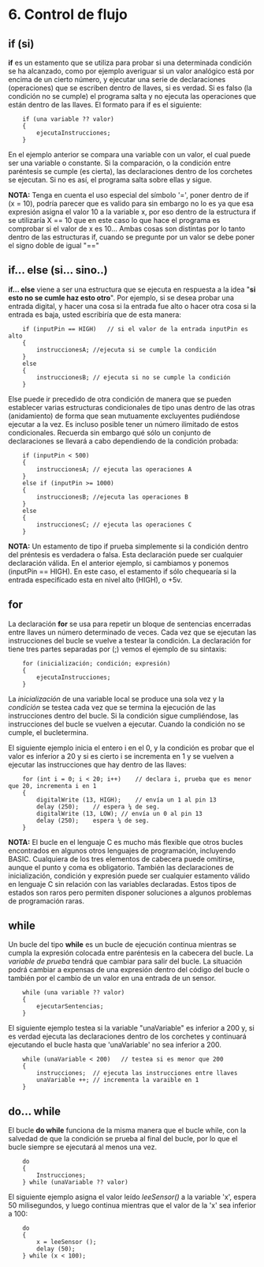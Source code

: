 # 6. Control de flujo

## if (si)

**if** es un estamento que se utiliza para probar si una determinada condición se ha alcanzado, como por ejemplo averiguar si un valor analógico está por encima de un cierto número, y ejecutar una serie de declaraciones (operaciones) que se escriben dentro de llaves, si es verdad. Si es falso (la condición no se cumple) el programa salta y no ejecuta las operaciones que están dentro de las llaves. El formato para if es el siguiente:

```arduino
    if (una variable ?? valor)
    {
        ejecutaInstrucciones;
    }
```

En el ejemplo anterior se compara una variable con un valor, el cual puede ser una variable o constante. Si la comparación, o la condición entre paréntesis se cumple (es cierta), las declaraciones dentro de los corchetes se ejecutan. Si no es así, el programa salta sobre ellas y sigue.

**NOTA:** Tenga en cuenta el uso especial del símbolo '=', poner dentro de if (x = 10), podría parecer que es valido para sin embargo no lo es ya que esa expresión asigna el valor 10 a la variable x, por eso dentro de la estructura if se utilizaría X == 10 que en este caso lo que hace el programa es comprobar si el valor de x es 10... Ambas cosas son distintas por lo tanto dentro de las estructuras if, cuando se pregunte por un valor se debe poner el signo doble de igual "=="

## if... else (si... sino..)

**if... else** viene a ser una estructura que se ejecuta en respuesta a la idea "**si esto no se cumle haz esto otro**". Por ejemplo, si se desea probar una entrada digital, y hacer una cosa si la entrada fue alto o hacer otra cosa si la entrada es baja, usted escribiría que de esta manera:

```arduino
    if (inputPin == HIGH)   // si el valor de la entrada inputPin es alto
    {
        instruccionesA; //ejecuta si se cumple la condición
    }
    else
    {
        instruccionesB; // ejecuta si no se cumple la condición
    }
```

Else puede ir precedido de otra condición de manera que se pueden establecer varias estructuras condicionales de tipo unas dentro de las otras (anidamiento) de forma que sean mutuamente excluyentes pudiéndose ejecutar a la vez. Es incluso posible tener un número ilimitado de estos condicionales. Recuerda sin embargo qué sólo un conjunto de declaraciones se llevará a cabo dependiendo de la condición probada:

```arduino
    if (inputPin < 500)
    {
        instruccionesA; // ejecuta las operaciones A
    }
    else if (inputPin >= 1000)
    {
        instruccionesB; //ejecuta las operaciones B
    }
    else
    { 
        instruccionesC; // ejecuta las operaciones C
    }
```

**NOTA:** Un estamento de tipo if prueba simplemente si la condición dentro del préntesis es verdadera o falsa. Esta declaración puede ser cualquier declaración válida. En el anterior ejemplo, si cambiamos y ponemos (inputPin == HIGH). En este caso, el estamento if sólo chequearía si la entrada especifícado esta en nivel alto (HIGH), o +5v.

## for 

La declaración **for** se usa para repetir un bloque de sentencias encerradas entre llaves un número determinado de veces. Cada vez que se ejecutan las instrucciones del bucle se vuelve a testear la condición. La declaración for tiene tres partes separadas por (;) vemos el ejemplo de su sintaxis:

```arduino
    for (inicialización; condición; expresión)
    {
        ejecutaInstrucciones;
    }
```

La *inicialización* de una variable local se produce una sola vez y la *condición* se testea cada vez que se termina la ejecución de las instrucciones dentro del bucle. Si la condición sigue cumpliéndose, las instrucciones del bucle se vuelven a ejecutar. Cuando la condición no se cumple, el bucletermina.

El siguiente ejemplo inicia el entero i en el 0, y la condición es probar que el valor es inferior a 20 y si es cierto i se incrementa en 1 y se vuelven a ejecutar las instrucciones que hay dentro de las llaves:

```arduino
    for (int i = 0; i < 20; i++)    // declara i, prueba que es menor que 20, incrementa i en 1
    {
        digitalWrite (13, HIGH);    // envía un 1 al pin 13
        delay (250);    // espera ¼ de seg.
        digitalWrite (13, LOW); // envía un 0 al pin 13
        delay (250);    espera ¼ de seg.
    }
```

**NOTA:** El bucle en el lenguaje C es mucho más flexible que otros bucles encontrados en algunos otros lenguajes de programación, incluyendo BASIC. Cualquiera de los tres elementos de cabecera puede omitirse, aunque el punto y coma es obligatorio. También las declaraciones de inicialización, condición y expresión puede ser cualquier estamento válido en lenguaje C sin relación con las variables declaradas. Estos tipos de estados son raros pero permiten disponer soluciones a algunos problemas de programación raras.

## while

Un bucle del tipo **while** es un bucle de ejecución continua mientras se cumpla la expresión colocada entre paréntesis en la cabecera del bucle. La *variable de prueba* tendrá que cambiar para salir del bucle. La situación podrá cambiar a expensas de una expresión dentro del código del bucle o también por el cambio de un valor en una entrada de un sensor.

```arduino
    while (una variable ?? valor)
    {
        ejecutarSentencias;
    }
```

El siguiente ejemplo testea si la variable "unaVariable" es inferior a 200 y, si es verdad ejecuta las declaraciones dentro de los corchetes y continuará ejecutando el bucle hasta que 'unaVariable' no sea inferior a 200.

```arduino
    while (unaVariable < 200)   // testea si es menor que 200
    {
        instrucciones;  // ejecuta las instrucciones entre llaves
        unaVariable ++; // incrementa la varaible en 1
    }
```

## do... while

El bucle **do while** funciona de la misma manera que el bucle while, con la salvedad de que la condición se prueba al final del bucle, por lo que el bucle siempre se ejecutará al menos una vez.

```arduino
    do
    {
        Instrucciones;
    } while (unaVariable ?? valor)
```

El siguiente ejemplo asigna el valor leído *leeSensor()* a la variable 'x', espera 50 milisegundos, y luego continua mientras que el valor de la 'x' sea inferior a 100:

```arduino
    do
    {
        x = leeSensor ();
        delay (50);
    } while (x < 100);
```